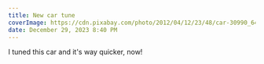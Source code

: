 ```yaml
---
title: New car tune
coverImage: https://cdn.pixabay.com/photo/2012/04/12/23/48/car-30990_640.png
date: December 29, 2023 8:40 PM
---
```

I﻿ tuned this car and it's way quicker, now!